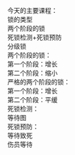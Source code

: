 今天的主要课程：  
锁的类型  
两个阶段的锁  
死锁检测+死锁预防  
分级锁  
两个阶段的锁：  
第一个阶段：增长  
第二个阶段：缩小  
严格的两个阶段的锁：  
第一个阶段：增长  
第二个阶段：平缓  
死锁检测：  
等待图  
死锁预防：  
等待致死  
伤员等待  